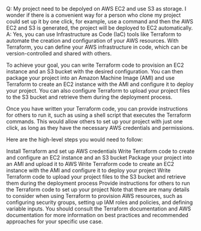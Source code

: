 Q: My project need to be depolyed on AWS EC2 and use S3 as storage. I wonder if there is a convenient way for a person who clone my project could set up it by one click, for example, use a command and then the AWS EC2 and S3 is generated, the project will be deployed to EC2 automatically.
A: Yes, you can use Infrastructure as Code (IaC) tools like Terraform to automate the creation and configuration of your AWS resources. With Terraform, you can define your AWS infrastructure in code, which can be version-controlled and shared with others.

To achieve your goal, you can write Terraform code to provision an EC2 instance and an S3 bucket with the desired configuration. You can then package your project into an Amazon Machine Image (AMI) and use Terraform to create an EC2 instance with the AMI and configure it to deploy your project. You can also configure Terraform to upload your project files to the S3 bucket and retrieve them during the deployment process.

Once you have written your Terraform code, you can provide instructions for others to run it, such as using a shell script that executes the Terraform commands. This would allow others to set up your project with just one click, as long as they have the necessary AWS credentials and permissions.

Here are the high-level steps you would need to follow:

Install Terraform and set up AWS credentials
Write Terraform code to create and configure an EC2 instance and an S3 bucket
Package your project into an AMI and upload it to AWS
Write Terraform code to create an EC2 instance with the AMI and configure it to deploy your project
Write Terraform code to upload your project files to the S3 bucket and retrieve them during the deployment process
Provide instructions for others to run the Terraform code to set up your project
Note that there are many details to consider when using Terraform to provision AWS resources, such as configuring security groups, setting up IAM roles and policies, and defining variable inputs. You should consult the Terraform documentation and AWS documentation for more information on best practices and recommended approaches for your specific use case.
